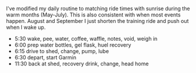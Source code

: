 I've modified my daily routine to matching ride times with sunrise during the warm months (May-July). This is also consistent with when most events happen. August and September I just shorten the training ride and push out when I wake up.

- 5:30 wake, pee, water, coffee, waffle, notes, void, weigh in
- 6:00 prep water bottles, gel flask, huel recovery
- 6:15 drive to shed, change, pump, lube
- 6:30 depart, start Garmin
- 11:30 back at shed, recovery drink, change, head home